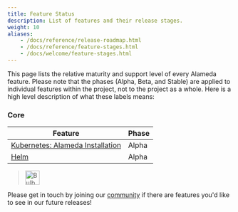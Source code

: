 ```yaml
---
title: Feature Status
description: List of features and their release stages.
weight: 10
aliases:
    - /docs/reference/release-roadmap.html
    - /docs/reference/feature-stages.html
    - /docs/welcome/feature-stages.html
---
```


This page lists the relative maturity and support
level of every Alameda feature. Please note that the phases (Alpha, Beta, and Stable) are applied to individual features
within the project, not to the project as a whole. Here is a high level description of what these labels means:

### Core

| Feature           | Phase
|-------------------|-------------------
| [Kubernetes: Alameda Installation](/docs/setup/kubernetes/)        | Alpha
| [Helm](/docs/setup/kubernetes/helm-install/) | Alpha


> <img src="/img/bulb.svg" alt="Bulb" title="Help" style="width: 32px; display:inline" />
Please get in touch by joining our [community](/community/) if there are features you'd like to see in our future releases!
